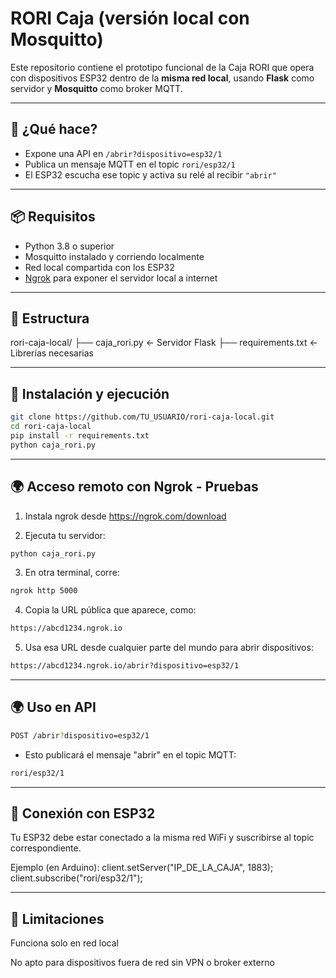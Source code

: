 # RORI Caja (versión local con Mosquitto)

Este repositorio contiene el prototipo funcional de la Caja RORI que opera con dispositivos ESP32 dentro de la **misma red local**, usando **Flask** como servidor y **Mosquitto** como broker MQTT.

---

## 🚀 ¿Qué hace?

- Expone una API en `/abrir?dispositivo=esp32/1`
- Publica un mensaje MQTT en el topic `rori/esp32/1`
- El ESP32 escucha ese topic y activa su relé al recibir `"abrir"`

---

## 📦 Requisitos

- Python 3.8 o superior
- Mosquitto instalado y corriendo localmente
- Red local compartida con los ESP32
- [Ngrok](https://ngrok.com/) para exponer el servidor local a internet

---

## 📁 Estructura

rori-caja-local/
├── caja_rori.py ← Servidor Flask
├── requirements.txt ← Librerías necesarias

---

## 🔧 Instalación y ejecución

```bash
git clone https://github.com/TU_USUARIO/rori-caja-local.git
cd rori-caja-local
pip install -r requirements.txt
python caja_rori.py
```
---

## 🌍 Acceso remoto con Ngrok - Pruebas

1. Instala ngrok desde https://ngrok.com/download

2. Ejecuta tu servidor:

```bash
python caja_rori.py
```

3. En otra terminal, corre:

```bash
ngrok http 5000
```

4. Copia la URL pública que aparece, como:

```bash
https://abcd1234.ngrok.io
```

5. Usa esa URL desde cualquier parte del mundo para abrir dispositivos:

```bash
https://abcd1234.ngrok.io/abrir?dispositivo=esp32/1
```

---

## 🌍 Uso en API

```bash
POST /abrir?dispositivo=esp32/1
```

- Esto publicará el mensaje "abrir" en el topic MQTT:
```bash
rori/esp32/1
```

---

## 🔌 Conexión con ESP32

Tu ESP32 debe estar conectado a la misma red WiFi y suscribirse al topic correspondiente.

Ejemplo (en Arduino):
client.setServer("IP_DE_LA_CAJA", 1883);
client.subscribe("rori/esp32/1");

---

## 🧱 Limitaciones
Funciona solo en red local

No apto para dispositivos fuera de red sin VPN o broker externo


